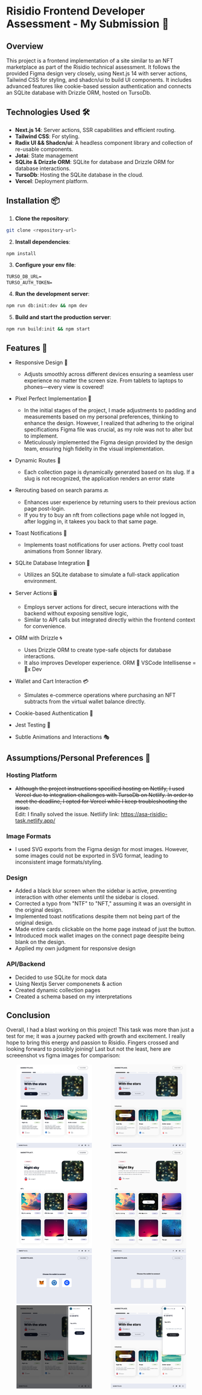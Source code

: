 # Risidio Frontend Developer Assessment - My Submission 🚀

## Overview

This project is a frontend implementation of a site similar to an NFT marketplace as part of the Risidio technical assessment. It follows the provided Figma design very closely, using Next.js 14 with server actions, Tailwind CSS for styling, and shadcn/ui to build UI components. It includes advanced features like cookie-based session authentication and connects an SQLite database with Drizzle ORM, hosted on TursoDb.

## Technologies Used 🛠️

- **Next.js 14**: Server actions, SSR capabilities and efficient routing.
- **Tailwind CSS**: For styling.
- **Radix UI && Shadcn/ui**: A headless component library and collection of re-usable components.
- **Jotai**: State management
- **SQLite & Drizzle ORM**: SQLite for database and Drizzle ORM for database interactions.
- **TursoDb**: Hosting the SQLite database in the cloud.
- **Vercel**: Deployment platform.

## Installation 📦

1. **Clone the repository**:

```bash
git clone <repository-url>
```

2. **Install dependencies**:

```bash
npm install
```

3. **Configure your env file**:

```env
TURSO_DB_URL=
TURSO_AUTH_TOKEN=
```

4. **Run the development server**:

```bash
npm run db:init:dev && npm dev
```

5. **Build and start the production server**:

```bash
npm run build:init && npm start
```

## Features 🌟

- Responsive Design 📐

  - Adjusts smoothly across different devices ensuring a seamless user experience no matter the screen size. From tablets to laptops to phones—every view is covered!

- Pixel Perfect Implementation 🎨

  - In the initial stages of the project, I made adjustments to padding and measurements based on my personal preferences, thinking to enhance the design. However, I realized that adhering to the original specifications Figma file was crucial, as my role was not to alter but to implement.
  - Meticulously implemented the Figma design provided by the design team, ensuring high fidelity in the visual implementation.

- Dynamic Routes 🔀

  - Each collection page is dynamically generated based on its slug. If a slug is not recognized, the application renders an error state

- Rerouting based on search params 🔙

  - Enhances user experience by returning users to their previous action page post-login.
  - If you try to buy an nft from collections page while not logged in, after logging in, it takees you back to that same page.

- Toast Notifications 🍞

  - Implements toast notifications for user actions. Pretty cool toast animations from Sonner library.

- SQLite Database Integration 💾

  - Utilizes an SQLite database to simulate a full-stack application environment.

- Server Actions 🖥️

  - Employs server actions for direct, secure interactions with the backend without exposing sensitive logic,
  - Similar to API calls but integrated directly within the frontend context for convenience.

- ORM with Drizzle 🌀

  - Uses Drizzle ORM to create type-safe objects for database interactions.
  - It also improves Developer experience. ORM 🤝 VSCode Intellisense = 💯x Dev

- Wallet and Cart Interaction 💳

  - Simulates e-commerce operations where purchasing an NFT subtracts from the virtual wallet balance directly.

- Cookie-based Authentication 🍪

- Jest Testing 🧪

- Subtle Animations and Interactions 🎭

## Assumptions/Personal Preferences 🤔

### Hosting Platform

- ~~Although the project instructions specified hosting on Netlify, I used Vercel due to integration challenges with TursoDb on Netlify. In order to meet the deadline, I opted for Vercel while I keep troubleshooting the issue.~~<br/>
  Edit: I finally solved the issue.
  Netliify link: https://asa-risidio-task.netlify.app/

### Image Formats

- I used SVG exports from the Figma design for most images. However, some images could not be exported in SVG format, leading to inconsistent image formats/styling.

### Design

- Added a black blur screen when the sidebar is active, preventing interaction with other elements until the sidebar is closed.
- Corrected a typo from "NTF" to "NFT," assuming it was an oversight in the original design.
- Implemented toast notifications despite them not being part of the original design.
- Made entire cards clickable on the home page instead of just the button.
- Introduced mock wallet images on the connect page deespite being blank on the design.
- Applied my own judgment for responsive design

### API/Backend

- Decided to use SQLite for mock data
- Using Nextjs Server componenets & action
- Created dynamic collection pages
- Created a schema based on my interpretations

## Conclusion

Overall, I had a blast working on this project! This task was more than just a test for me; it was a journey packed with growth and excitement. I really hope to bring this energy and passion to Risidio. Fingers crossed and looking forward to possibly joining! Last but not the least, here are screeenshot vs figma images for comparison:

<div style="display: flex; padding: 2px; justify-content: space-around;">
   <img src="./public/home-screenshot.png" width="40%" />
   <img src="./public/home-figma.png" width="40%" /> 
</div>

<div style="display: flex; padding: 2px; justify-content: space-around;">
   <img src="./public/collection-screenshot.png" width="40%" />
   <img src="./public/collection-figma.png" width="40%" /> 
</div>

<div style="display: flex; padding: 2px; justify-content: space-around;">
   <img src="./public/connect-screenshot.png" width="40%" />
   <img src="./public/connect-figma.png" width="40%" /> 
</div>

<div style="display: flex; padding: 2px; justify-content: space-around;">
   <img src="./public/sidebar-screenshot.png" width="40%" />
   <img src="./public/sidebar-figma.png" width="40%" /> 
</div>

